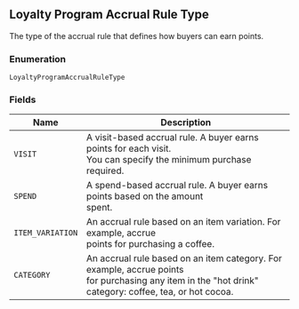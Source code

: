 ## Loyalty Program Accrual Rule Type

The type of the accrual rule that defines how buyers can earn points.

### Enumeration

`LoyaltyProgramAccrualRuleType`

### Fields

| Name | Description |
|  --- | --- |
| `VISIT` | A visit-based accrual rule. A buyer earns points for each visit. <br>You can specify the minimum purchase required. |
| `SPEND` | A spend-based accrual rule. A buyer earns points based on the amount <br>spent. |
| `ITEM_VARIATION` | An accrual rule based on an item variation. For example, accrue <br>points for purchasing a coffee. |
| `CATEGORY` | An accrual rule based on an item category. For example, accrue points <br>for purchasing any item in the "hot drink" category: coffee, tea, or hot cocoa. |

